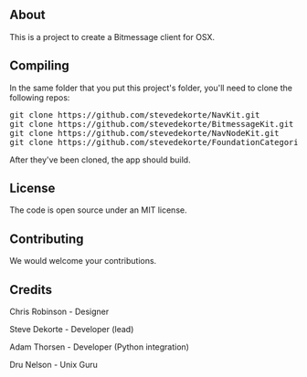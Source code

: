 
About
--------

This is a project to create a Bitmessage client for OSX.

Compiling
-------------

In the same folder that you put this project's folder, 
you'll need to clone the following repos:

<pre>
git clone https://github.com/stevedekorte/NavKit.git
git clone https://github.com/stevedekorte/BitmessageKit.git
git clone https://github.com/stevedekorte/NavNodeKit.git
git clone https://github.com/stevedekorte/FoundationCategoriesKit.git
</pre>

After they've been cloned, the app should build.

License
----------

The code is open source under an MIT license. 


Contributing
---------------

We would welcome your contributions.


Credits 
---------

Chris Robinson - Designer

Steve Dekorte - Developer (lead)

Adam Thorsen - Developer (Python integration)

Dru Nelson - Unix Guru





